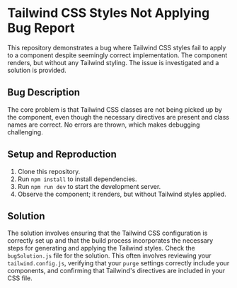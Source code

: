 # Tailwind CSS Styles Not Applying Bug Report

This repository demonstrates a bug where Tailwind CSS styles fail to apply to a component despite seemingly correct implementation.  The component renders, but without any Tailwind styling.  The issue is investigated and a solution is provided.

## Bug Description

The core problem is that Tailwind CSS classes are not being picked up by the component, even though the necessary directives are present and class names are correct. No errors are thrown, which makes debugging challenging. 

## Setup and Reproduction

1. Clone this repository.
2. Run `npm install` to install dependencies.
3. Run `npm run dev` to start the development server.
4. Observe the component; it renders, but without Tailwind styles applied.

## Solution

The solution involves ensuring that the Tailwind CSS configuration is correctly set up and that the build process incorporates the necessary steps for generating and applying the Tailwind styles. Check the `bugSolution.js` file for the solution. This often involves reviewing your `tailwind.config.js`, verifying that your `purge` settings correctly include your components, and confirming that Tailwind's directives are included in your CSS file.
